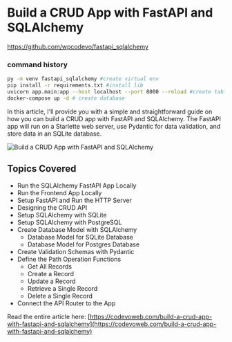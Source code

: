 # Build a CRUD App with FastAPI and SQLAlchemy
https://github.com/wpcodevo/fastapi_sqlalchemy

### command history
```sh
py -m venv fastapi_sqlalchemy #create virtual env
pip install -r requirements.txt #install lib
uvicorn app.main:app --host localhost --port 8000 --reload #create tables
docker-compose up -d # create database
```

In this article, I'll provide you with a simple and straightforward guide on how you can build a CRUD app with FastAPI and SQLAlchemy. The FastAPI app will run on a Starlette web server, use Pydantic for data validation, and store data in an SQLite database.

![Build a CRUD App with FastAPI and SQLAlchemy](https://codevoweb.com/wp-content/uploads/2022/11/Build-a-CRUD-App-with-FastAPI-and-SQLAlchemy.png)

## Topics Covered

- Run the SQLAlchemy FastAPI App Locally
- Run the Frontend App Locally
- Setup FastAPI and Run the HTTP Server
- Designing the CRUD API
- Setup SQLAlchemy with SQLite
- Setup SQLAlchemy with PostgreSQL
- Create Database Model with SQLAlchemy
    - Database Model for SQLite Database
    - Database Model for Postgres Database
- Create Validation Schemas with Pydantic
- Define the Path Operation Functions
    - Get All Records
    - Create a Record
    - Update a Record
    - Retrieve a Single Record
    - Delete a Single Record
- Connect the API Router to the App

Read the entire article here: [https://codevoweb.com/build-a-crud-app-with-fastapi-and-sqlalchemy](https://codevoweb.com/build-a-crud-app-with-fastapi-and-sqlalchemy)

